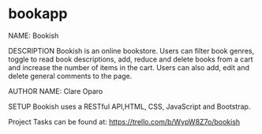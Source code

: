 # bookapp

NAME: Bookish

DESCRIPTION
Bookish is an online bookstore. Users can filter book genres, toggle to read book descriptions, add, reduce and delete books from a cart and increase the number of items in the cart.
Users can also add, edit and delete general comments to the page.

AUTHOR NAME: Clare Oparo

SETUP
Bookish uses a RESTful API,HTML, CSS, JavaScript and Bootstrap. 

Project Tasks can be found at: https://trello.com/b/WypW8Z7o/bookish